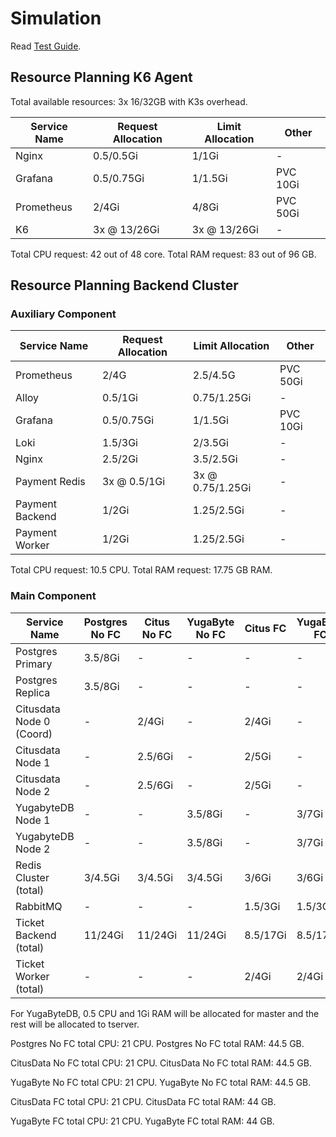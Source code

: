 # Simulation

Read [Test Guide](../test-guide/README.md).

## Resource Planning K6 Agent

Total available resources: 3x 16/32GB with K3s overhead.

| Service Name | Request Allocation | Limit Allocation | Other    |
| ------------ | ------------------ | ---------------- | -------- |
| Nginx        | 0.5/0.5Gi          | 1/1Gi            | -        |
| Grafana      | 0.5/0.75Gi         | 1/1.5Gi          | PVC 10Gi |
| Prometheus   | 2/4Gi              | 4/8Gi            | PVC 50Gi |
| K6           | 3x @ 13/26Gi       | 3x @ 13/26Gi     | -        |

Total CPU request: 42 out of 48 core.
Total RAM request: 83 out of 96 GB.

## Resource Planning Backend Cluster

### Auxiliary Component

| Service Name    | Request Allocation | Limit Allocation | Other    |
| --------------- | ------------------ | ---------------- | -------- |
| Prometheus      | 2/4G               | 2.5/4.5G         | PVC 50Gi |
| Alloy           | 0.5/1Gi            | 0.75/1.25Gi      | -        |
| Grafana         | 0.5/0.75Gi         | 1/1.5Gi          | PVC 10Gi |
| Loki            | 1.5/3Gi            | 2/3.5Gi          | -        |
| Nginx           | 2.5/2Gi            | 3.5/2.5Gi        | -        |
| Payment Redis   | 3x @ 0.5/1Gi       | 3x @ 0.75/1.25Gi | -        |
| Payment Backend | 1/2Gi              | 1.25/2.5Gi       | -        |
| Payment Worker  | 1/2Gi              | 1.25/2.5Gi       | -        |

Total CPU request: 10.5 CPU.
Total RAM request: 17.75 GB RAM.

### Main Component

| Service Name             | Postgres No FC | Citus No FC | YugaByte No FC | Citus FC | YugaByte FC |
| ------------------------ | -------------- | ----------- | -------------- | -------- | ----------- |
| Postgres Primary         | 3.5/8Gi        | -           | -              | -        | -           |
| Postgres Replica         | 3.5/8Gi        | -           | -              | -        | -           |
| Citusdata Node 0 (Coord) | -              | 2/4Gi       | -              | 2/4Gi    | -           |
| Citusdata Node 1         | -              | 2.5/6Gi     | -              | 2/5Gi    | -           |
| Citusdata Node 2         | -              | 2.5/6Gi     | -              | 2/5Gi    | -           |
| YugabyteDB Node 1        | -              | -           | 3.5/8Gi        | -        | 3/7Gi       |
| YugabyteDB Node 2        | -              | -           | 3.5/8Gi        | -        | 3/7Gi       |
| Redis Cluster (total)    | 3/4.5Gi        | 3/4.5Gi     | 3/4.5Gi        | 3/6Gi    | 3/6Gi       |
| RabbitMQ                 | -              | -           | -              | 1.5/3Gi  | 1.5/3Gi     |
| Ticket Backend (total)   | 11/24Gi        | 11/24Gi     | 11/24Gi        | 8.5/17Gi | 8.5/17Gi    |
| Ticket Worker (total)    | -              | -           | -              | 2/4Gi    | 2/4Gi       |

For YugaByteDB, 0.5 CPU and 1Gi RAM will be allocated for master and the rest will be allocated to tserver.

Postgres No FC total CPU: 21 CPU.
Postgres No FC total RAM: 44.5 GB.

CitusData No FC total CPU: 21 CPU.
CitusData No FC total RAM: 44.5 GB.

YugaByte No FC total CPU: 21 CPU.
YugaByte No FC total RAM: 44.5 GB.

CitusData FC total CPU: 21 CPU.
CitusData FC total RAM: 44 GB.

YugaByte FC total CPU: 21 CPU.
YugaByte FC total RAM: 44 GB.
